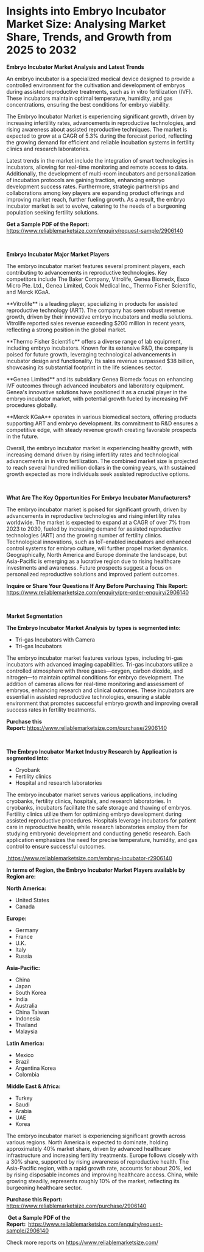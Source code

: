 <p><h1>Insights into Embryo Incubator Market Size: Analysing Market Share, Trends, and Growth from 2025 to 2032</h1></p><p><strong>Embryo Incubator Market Analysis and Latest Trends</strong></p>
<p><p>An embryo incubator is a specialized medical device designed to provide a controlled environment for the cultivation and development of embryos during assisted reproductive treatments, such as in vitro fertilization (IVF). These incubators maintain optimal temperature, humidity, and gas concentrations, ensuring the best conditions for embryo viability. </p><p>The Embryo Incubator Market is experiencing significant growth, driven by increasing infertility rates, advancements in reproductive technologies, and rising awareness about assisted reproductive techniques. The market is expected to grow at a CAGR of 5.3% during the forecast period, reflecting the growing demand for efficient and reliable incubation systems in fertility clinics and research laboratories. </p><p>Latest trends in the market include the integration of smart technologies in incubators, allowing for real-time monitoring and remote access to data. Additionally, the development of multi-room incubators and personalization of incubation protocols are gaining traction, enhancing embryo development success rates. Furthermore, strategic partnerships and collaborations among key players are expanding product offerings and improving market reach, further fueling growth. As a result, the embryo incubator market is set to evolve, catering to the needs of a burgeoning population seeking fertility solutions.</p></p>
<p><strong>Get a Sample PDF of the Report:&nbsp;</strong> <a href="https://www.reliablemarketsize.com/enquiry/request-sample/2906140?utm_campaign=2925&utm_medium=2&utm_source=Github&utm_content=ia&utm_term=12032025&utm_id=embryo-incubator">https://www.reliablemarketsize.com/enquiry/request-sample/2906140</a></p>
<p>&nbsp;</p>
<p><strong>Embryo Incubator Major Market Players</strong></p>
<p><p>The embryo incubator market features several prominent players, each contributing to advancements in reproductive technologies. Key competitors include The Baker Company, Vitrolife, Genea Biomedx, Esco Micro Pte. Ltd., Genea Limited, Cook Medical Inc., Thermo Fisher Scientific, and Merck KGaA.</p><p>**Vitrolife** is a leading player, specializing in products for assisted reproductive technology (ART). The company has seen robust revenue growth, driven by their innovative embryo incubators and media solutions. Vitrolife reported sales revenue exceeding $200 million in recent years, reflecting a strong position in the global market.</p><p>**Thermo Fisher Scientific** offers a diverse range of lab equipment, including embryo incubators. Known for its extensive R&D, the company is poised for future growth, leveraging technological advancements in incubator design and functionality. Its sales revenue surpassed $38 billion, showcasing its substantial footprint in the life sciences sector.</p><p>**Genea Limited** and its subsidiary Genea Biomedx focus on enhancing IVF outcomes through advanced incubators and laboratory equipment. Genea's innovative solutions have positioned it as a crucial player in the embryo incubator market, with potential growth fueled by increasing IVF procedures globally.</p><p>**Merck KGaA** operates in various biomedical sectors, offering products supporting ART and embryo development. Its commitment to R&D ensures a competitive edge, with steady revenue growth creating favorable prospects in the future.</p><p>Overall, the embryo incubator market is experiencing healthy growth, with increasing demand driven by rising infertility rates and technological advancements in in vitro fertilization. The combined market size is projected to reach several hundred million dollars in the coming years, with sustained growth expected as more individuals seek assisted reproductive options.</p></p>
<p>&nbsp;</p>
<p><strong>What Are The Key Opportunities For Embryo Incubator Manufacturers?</strong></p>
<p><p>The embryo incubator market is poised for significant growth, driven by advancements in reproductive technologies and rising infertility rates worldwide. The market is expected to expand at a CAGR of over 7% from 2023 to 2030, fueled by increasing demand for assisted reproductive technologies (ART) and the growing number of fertility clinics. Technological innovations, such as IoT-enabled incubators and enhanced control systems for embryo culture, will further propel market dynamics. Geographically, North America and Europe dominate the landscape, but Asia-Pacific is emerging as a lucrative region due to rising healthcare investments and awareness. Future prospects suggest a focus on personalized reproductive solutions and improved patient outcomes.</p></p>
<p><strong>Inquire or Share Your Questions If Any Before Purchasing This Report:</strong> <a href="https://www.reliablemarketsize.com/enquiry/pre-order-enquiry/2906140?utm_campaign=2925&utm_medium=2&utm_source=Github&utm_content=ia&utm_term=12032025&utm_id=embryo-incubator">https://www.reliablemarketsize.com/enquiry/pre-order-enquiry/2906140</a></p>
<p>&nbsp;</p>
<p><strong>Market Segmentation</strong></p>
<p><strong>The Embryo Incubator Market Analysis by types is segmented into:</strong></p>
<p><ul><li>Tri-gas Incubators with Camera</li><li>Tri-gas Incubators</li></ul></p>
<p><p>The embryo incubator market features various types, including tri-gas incubators with advanced imaging capabilities. Tri-gas incubators utilize a controlled atmosphere with three gases—oxygen, carbon dioxide, and nitrogen—to maintain optimal conditions for embryo development. The addition of cameras allows for real-time monitoring and assessment of embryos, enhancing research and clinical outcomes. These incubators are essential in assisted reproductive technologies, ensuring a stable environment that promotes successful embryo growth and improving overall success rates in fertility treatments.</p></p>
<p><strong>Purchase this Report:&nbsp;</strong><a href="https://www.reliablemarketsize.com/purchase/2906140?utm_campaign=2925&utm_medium=2&utm_source=Github&utm_content=ia&utm_term=12032025&utm_id=embryo-incubator">https://www.reliablemarketsize.com/purchase/2906140</a></p>
<p>&nbsp;</p>
<p><strong>The Embryo Incubator Market Industry Research by Application is segmented into:</strong></p>
<p><ul><li>Cryobank</li><li>Fertility clinics</li><li>Hospital and research laboratories</li></ul></p>
<p><p>The embryo incubator market serves various applications, including cryobanks, fertility clinics, hospitals, and research laboratories. In cryobanks, incubators facilitate the safe storage and thawing of embryos. Fertility clinics utilize them for optimizing embryo development during assisted reproductive procedures. Hospitals leverage incubators for patient care in reproductive health, while research laboratories employ them for studying embryonic development and conducting genetic research. Each application emphasizes the need for precise temperature, humidity, and gas control to ensure successful outcomes.</p></p>
<p><a href="https://www.reliablemarketsize.com/embryo-incubator-r2906140?utm_campaign=2925&utm_medium=2&utm_source=Github&utm_content=ia&utm_term=12032025&utm_id=embryo-incubator">&nbsp;https://www.reliablemarketsize.com/embryo-incubator-r2906140</a></p>
<p><strong>In terms of Region, the Embryo Incubator Market Players available by Region are:</strong></p>
<p>
    <p> <strong> North America: </strong>
        <ul>
            <li>United States</li>
            <li>Canada</li>
        </ul>
        </p> 
    <p> <strong> Europe: </strong>
        <ul>
            <li>Germany</li>
            <li>France</li>
            <li>U.K.</li>
            <li>Italy</li>
            <li>Russia</li>
        </ul>
        </p> 
    <p> <strong> Asia-Pacific: </strong>
        <ul>
            <li>China</li>
            <li>Japan</li>
            <li>South Korea</li>
            <li>India</li>
            <li>Australia</li>
            <li>China Taiwan</li>
            <li>Indonesia</li>
            <li>Thailand</li>
            <li>Malaysia</li>
        </ul>
        </p> 
    <p> <strong> Latin America: </strong>
        <ul>
            <li>Mexico</li>
            <li>Brazil</li>
            <li>Argentina Korea</li>
            <li>Colombia</li>
        </ul>
        </p> 
    <p> <strong> Middle East & Africa: </strong>
        <ul>
            <li>Turkey</li>
            <li>Saudi</li>
            <li>Arabia</li>
            <li>UAE</li>
            <li>Korea</li>
        </ul>
    </p>
    </p>
<p><p>The embryo incubator market is experiencing significant growth across various regions. North America is expected to dominate, holding approximately 40% market share, driven by advanced healthcare infrastructure and increasing fertility treatments. Europe follows closely with a 30% share, supported by rising awareness of reproductive health. The Asia-Pacific region, with a rapid growth rate, accounts for about 20%, led by rising disposable incomes and improving healthcare access. China, while growing steadily, represents roughly 10% of the market, reflecting its burgeoning healthcare sector.</p></p>
<p><strong>Purchase this Report: </strong><a href="https://www.reliablemarketsize.com/purchase/2906140?utm_campaign=2925&utm_medium=2&utm_source=Github&utm_content=ia&utm_term=12032025&utm_id=embryo-incubator">https://www.reliablemarketsize.com/purchase/2906140</a></p>
<p>&nbsp;<strong>Get a Sample PDF of the Report:&nbsp;&nbsp;</strong><a href="https://www.reliablemarketsize.com/enquiry/request-sample/2906140?utm_campaign=2925&utm_medium=2&utm_source=Github&utm_content=ia&utm_term=12032025&utm_id=embryo-incubator">https://www.reliablemarketsize.com/enquiry/request-sample/2906140</a></p>
<p><strong></strong></p>
<p>Check more reports on <a href="https://www.reliablemarketsize.com/?utm_campaign=2925&utm_medium=2&utm_source=Github&utm_content=ia&utm_term=12032025&utm_id=embryo-incubator">https://www.reliablemarketsize.com/</a></p>